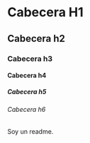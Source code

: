 # Cabecera H1

## Cabecera h2

### Cabecera h3

#### Cabecera h4

##### Cabecera h5

###### Cabecera h6

Soy un readme.
